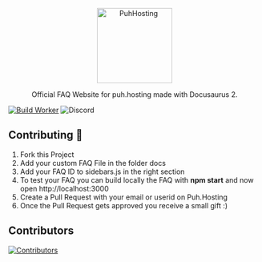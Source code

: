 <p align="center">
  <a href="https://www.puh.hosting">
    <img alt="PuhHosting" src="https://cdn.puh.hosting/puhhosting/Logo/App.png" width="150" />
  </a>
</p>
<p align="center">
  Official FAQ Website for puh.hosting made with Docusaurus 2.
</p>

[![Build Worker](https://github.com/PuhHosting/FAQ/actions/workflows/build.yml/badge.svg)](https://github.com/PuhHosting/FAQ/actions/workflows/build.yml)
![Discord](https://img.shields.io/discord/683279660406013969?label=Discord&logo=Discord&logoColor=white)

## Contributing 🔧
1. Fork this Project
2. Add your custom FAQ File in the folder docs
3. Add your FAQ ID to sidebars.js in the right section
4. To test your FAQ you can build locally the FAQ with **npm start** and now open http://localhost:3000
5. Create a Pull Request with your email or userid on Puh.Hosting
6. Once the Pull Request gets approved you receive a small gift :)

## Contributors

<a href="https://github.com/PuhHosting/FAQ/graphs/contributors">
  <img src="https://contrib.rocks/image?repo=PuhHosting/FAQ" alt="Contributors"/>
</a>
